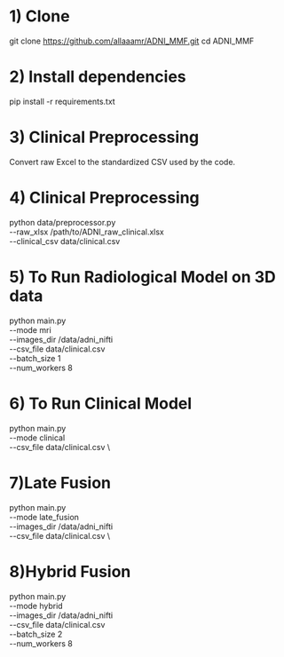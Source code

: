 # 1) Clone
git clone https://github.com/allaaamr/ADNI_MMF.git
cd ADNI_MMF

# 2) Install dependencies
pip install -r requirements.txt

# 3) Clinical Preprocessing
Convert raw Excel to the standardized CSV used by the code.

# 4) Clinical Preprocessing
python data/preprocessor.py \
  --raw_xlsx /path/to/ADNI_raw_clinical.xlsx \
  --clinical_csv data/clinical.csv
  
# 5) To Run Radiological Model on 3D data
python main.py \
  --mode mri \
  --images_dir /data/adni_nifti \
  --csv_file data/clinical.csv \
  --batch_size 1 \
  --num_workers 8

# 6) To Run Clinical Model 
python main.py \
  --mode clinical \
  --csv_file data/clinical.csv \

# 7)Late Fusion
python main.py \
  --mode late_fusion \
  --images_dir /data/adni_nifti \
  --csv_file data/clinical.csv \

# 8)Hybrid Fusion
python main.py \
  --mode hybrid \
  --images_dir /data/adni_nifti \
  --csv_file data/clinical.csv \
  --batch_size 2 \
  --num_workers 8

